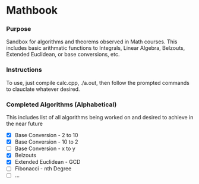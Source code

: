 # Mathbook

### Purpose
Sandbox for algorithms and theorems observed in Math courses. 
This includes basic arithmatic functions to Integrals, Linear Algebra, Belzouts, Extended Euclidean, or base conversions, etc.

### Instructions
To use, just compile calc.cpp, ./a.out, then follow the prompted commands to 
clauclate whatever desired.

### Completed Algorithms (Alphabetical)
This includes list of all algorithms being worked on and desired to achieve in the near future


- [X] Base Conversion - 2 to 10
- [X] Base Conversion - 10 to 2
- [ ] Base Conversion - x to y
- [X] Belzouts 
- [X] Extended Euclidean - GCD
- [ ] Fibonacci - nth Degree
- [ ] ...
